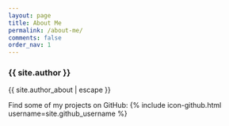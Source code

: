 ```yaml
---
layout: page
title: About Me
permalink: /about-me/
comments: false
order_nav: 1
---
```



### {{ site.author }}

{{ site.author_about | escape }}

Find some of my projects on GitHub: {% include icon-github.html username=site.github_username %}
